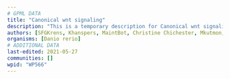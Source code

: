 ```yaml
---
# GPML DATA
title: "Canonical wnt signaling"
description: "This is a temporary description for Canonical wnt signaling"
authors: [SFGKrens, Khanspers, MaintBot, Christine Chichester, Mkutmon, Egonw, AlexanderPico, Fehrhart]
organisms: [Danio rerio]
# ADDITIONAL DATA
last-edited: 2021-05-27
communities: []
wpid: "WP566"
---
```

